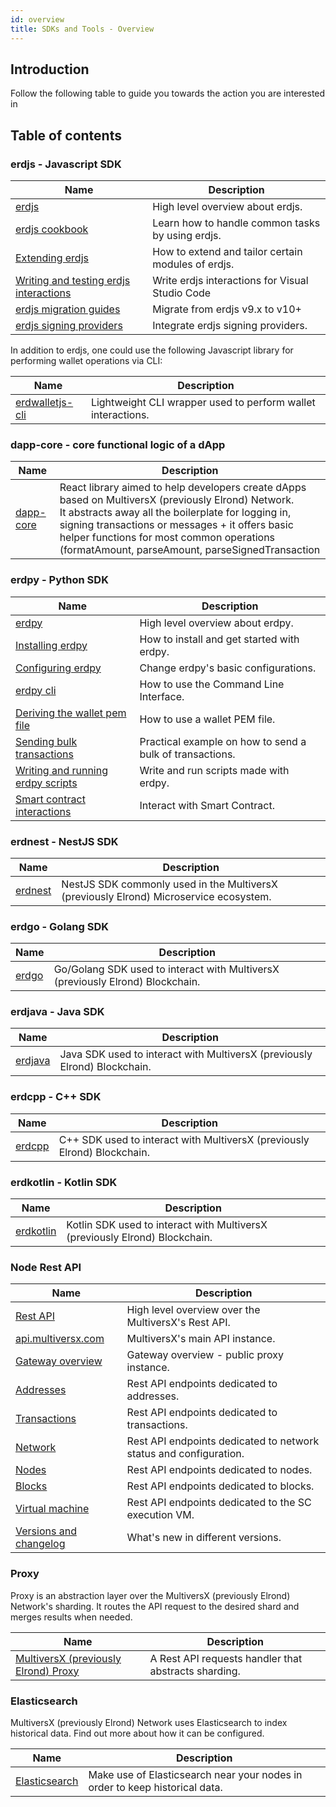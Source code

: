 ```yaml
---
id: overview
title: SDKs and Tools - Overview
---
```


## Introduction

Follow the following table to guide you towards the action you are interested in

## Table of contents

### erdjs - Javascript SDK

| Name                                                                                                  | Description                                        |
| ----------------------------------------------------------------------------------------------------- | -------------------------------------------------- |
| [erdjs](/sdk-and-tools/erdjs/erdjs)                                                                   | High level overview about erdjs.                   |
| [erdjs cookbook](/sdk-and-tools/erdjs/erdjs-cookbook)                                                 | Learn how to handle common tasks by using erdjs.   |
| [Extending erdjs](/sdk-and-tools/erdjs/extending-erdjs)                                               | How to extend and tailor certain modules of erdjs. |
| [Writing and testing erdjs interactions](/sdk-and-tools/erdjs/writing-and-testing-erdjs-interactions) | Write erdjs interactions for Visual Studio Code    |
| [erdjs migration guides](/sdk-and-tools/erdjs/erdjs-migration-guides)                                 | Migrate from erdjs v9.x to v10+                    |
| [erdjs signing providers](/sdk-and-tools/erdjs/erdjs-signing-providers)                               | Integrate erdjs signing providers.                 |

In addition to erdjs, one could use the following Javascript library for performing wallet operations via CLI:

| Name                                              | Description                                                  |
| ------------------------------------------------- | ------------------------------------------------------------ |
| [erdwalletjs-cli](/sdk-and-tools/erdwalletjs-cli) | Lightweight CLI wrapper used to perform wallet interactions. |

### dapp-core - core functional logic of a dApp

| Name                                  | Description                                                                                                                                                                                                                                                                                                        |
| ------------------------------------- | ------------------------------------------------------------------------------------------------------------------------------------------------------------------------------------------------------------------------------------------------------------------------------------------------------------------ |
| [dapp-core](/sdk-and-tools/dapp-core) | React library aimed to help developers create dApps based on MultiversX (previously Elrond) Network. <br/> It abstracts away all the boilerplate for logging in, signing transactions or messages + it offers basic helper functions for most common operations (formatAmount, parseAmount, parseSignedTransaction |

### erdpy - Python SDK

| Name                                                                                        | Description                                              |
| ------------------------------------------------------------------------------------------- | -------------------------------------------------------- |
| [erdpy](/sdk-and-tools/erdpy/erdpy)                                                         | High level overview about erdpy.                         |
| [Installing erdpy](/sdk-and-tools/erdpy/installing-erdpy)                                   | How to install and get started with erdpy.               |
| [Configuring erdpy](/sdk-and-tools/erdpy/configuring-erdpy)                                 | Change erdpy's basic configurations.                     |
| [erdpy cli](/sdk-and-tools/erdpy/erdpy-cli)                                                 | How to use the Command Line Interface.                   |
| [Deriving the wallet pem file](/sdk-and-tools/erdpy/deriving-the-wallet-pem-file)           | How to use a wallet PEM file.                            |
| [Sending bulk transactions](/sdk-and-tools/erdpy/sending-bulk-transactions)                 | Practical example on how to send a bulk of transactions. |
| [Writing and running erdpy scripts](/sdk-and-tools/erdpy/writing-and-running-erdpy-scripts) | Write and run scripts made with erdpy.                   |
| [Smart contract interactions](/sdk-and-tools/erdpy/smart-contract-interactions)             | Interact with Smart Contract.                            |

### erdnest - NestJS SDK

| Name                              | Description                                                                            |
| --------------------------------- | -------------------------------------------------------------------------------------- |
| [erdnest](/sdk-and-tools/erdnest) | NestJS SDK commonly used in the MultiversX (previously Elrond) Microservice ecosystem. |

### erdgo - Golang SDK

| Name                          | Description                                                                    |
| ----------------------------- | ------------------------------------------------------------------------------ |
| [erdgo](/sdk-and-tools/erdgo) | Go/Golang SDK used to interact with MultiversX (previously Elrond) Blockchain. |

### erdjava - Java SDK

| Name                              | Description                                                               |
| --------------------------------- | ------------------------------------------------------------------------- |
| [erdjava](/sdk-and-tools/erdjava) | Java SDK used to interact with MultiversX (previously Elrond) Blockchain. |

### erdcpp - C++ SDK

| Name                            | Description                                                              |
| ------------------------------- | ------------------------------------------------------------------------ |
| [erdcpp](/sdk-and-tools/erdcpp) | C++ SDK used to interact with MultiversX (previously Elrond) Blockchain. |

### erdkotlin - Kotlin SDK

| Name                                  | Description                                                                 |
| ------------------------------------- | --------------------------------------------------------------------------- |
| [erdkotlin](/sdk-and-tools/erdkotlin) | Kotlin SDK used to interact with MultiversX (previously Elrond) Blockchain. |

### Node Rest API

| Name                                                                     | Description                                                       |
| ------------------------------------------------------------------------ | ----------------------------------------------------------------- |
| [Rest API](/sdk-and-tools/rest-api/rest-api)                             | High level overview over the MultiversX's Rest API.               |
| [api.multiversx.com](/sdk-and-tools/rest-api/api-multiversx-com)         | MultiversX's main API instance.                                   |
| [Gateway overview](/sdk-and-tools/rest-api/gateway-overview)             | Gateway overview - public proxy instance.                         |
| [Addresses](/sdk-and-tools/rest-api/addresses)                           | Rest API endpoints dedicated to addresses.                        |
| [Transactions](/sdk-and-tools/rest-api/transactions)                     | Rest API endpoints dedicated to transactions.                     |
| [Network](/sdk-and-tools/rest-api/network)                               | Rest API endpoints dedicated to network status and configuration. |
| [Nodes](/sdk-and-tools/rest-api/nodes)                                   | Rest API endpoints dedicated to nodes.                            |
| [Blocks](/sdk-and-tools/rest-api/blocks)                                 | Rest API endpoints dedicated to blocks.                           |
| [Virtual machine](/sdk-and-tools/rest-api/virtual-machine)               | Rest API endpoints dedicated to the SC execution VM.              |
| [Versions and changelog](/sdk-and-tools/rest-api/versions-and-changelog) | What's new in different versions.                                 |

### Proxy

Proxy is an abstraction layer over the MultiversX (previously Elrond) Network's sharding. It routes the API request to the desired shard and
merges results when needed.

| Name                                                         | Description                                          |
| ------------------------------------------------------------ | ---------------------------------------------------- |
| [MultiversX (previously Elrond) Proxy](/sdk-and-tools/proxy) | A Rest API requests handler that abstracts sharding. |

### Elasticsearch

MultiversX (previously Elrond) Network uses Elasticsearch to index historical data. Find out more about how it can be configured.

| Name                                           | Description                                                                 |
| ---------------------------------------------- | --------------------------------------------------------------------------- |
| [Elasticsearch](/sdk-and-tools/elastic-search) | Make use of Elasticsearch near your nodes in order to keep historical data. |
